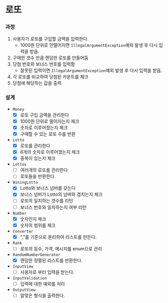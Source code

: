 # 로또

### 과정

1. 사용자가 로또를 구입할 금액을 입력한다.
    - 1000원 단위로 안떨어지면 `IllegalArgumentException`예외 발생 후 다시 입력을 받음.
2. 구매한 갯수 만큼 랜덤한 로또를 만들어둠
3. 당첨 번호와 보너스 번호를 입력함
    - 잘못된 입력이면 `IllegalArgumentException`예외 발생 후 다시 입력을 받음.
4. 각 로또를 비교하여 당첨된 카운트를 체크
5. 당첨에 해당하는 값을 출력

### 설계

- `Money`
    - [x] 로또 구입 금액을 관리한다
    - [x] 1000원 단위로 떨어지는지 체크
    - [x] 숫자로 이루어졌는지 체크
    - [x] 구매할 수 있는 로또 수를 반환

- `Lotto`
    - [x] 로또를 관리한다
    - [x] 6개의 숫자로 이루어졌는지 체크
    - [x] 중복이 있는지 체크

- `Lottos`
    - [ ] 여러개의 로또를 관리한다
    - [ ] 로또들을 반환한다.

- `WiningLotto`
    - [x] Lotto와 보너스 넘버를 갖는다
    - [x] 보너스 넘버가 Lotto의 넘버와 겹치는지 체크
    - [ ] 로또의 일치하는 갯수를 리턴
    - [ ] 보너스 번호와 일치하는지 여부 리턴

- `Number`
    - [x] 숫자인지 체크
    - [x] 숫자의 범위를 체크

- `Converter`
    - [x] ","를 기준으로 분리하여 리스트를 만든다.

- `Rank`
    - [ ] 로또의 등수, 가격, 메시지를 enum으로 관리

- `RandomNumberGenerator`
    - [x] 랜덤한 정렬된 리스트를 반환한다.

- `InputView`
    - [ ] 사용자로 부터 입력을 받는다.

- `InputValidation`
    - [ ] 입력에 대한 예외를 처리

- `OutputView`
    - [ ] 알맞은 형식을 출력한다.
